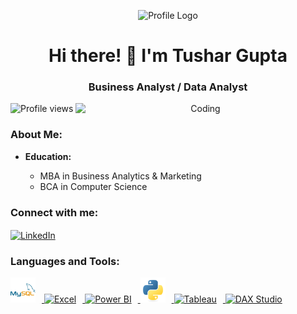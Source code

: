 <!-- Profile Logo -->
<p align="center">
    <img src="https://github.com/Tushar-Gupta0506/Tushar-Gupta0506/blob/main/Untitled%20design%20(1).png" alt="Profile Logo">
</p>

<!-- Introduction -->
<h1 align="center">Hi there! 👋 I'm Tushar Gupta</h1>
<h3 align="center">Business Analyst / Data Analyst</h3>

<p align="center">
    <img align="right" alt="Coding" width="400" src="https://sithcomputers.com/wp-content/uploads/2023/03/Data-Science.gif">
</p>

<!-- Profile Views -->
<p align="left"> 
    <img src="https://komarev.com/ghpvc/?username=tushar-gupta0506&label=Profile%20views&color=0e75b6&style=flat" alt="Profile views"/> 
</p>

<!-- About Me -->
<h3 align="left">About Me:</h3>
<p align="left">
    <ul>
        <li><strong>Education:</strong></li>
        <ul>
            <li> MBA in Business Analytics & Marketing</li>
            <li> BCA in Computer Science</li>
        </ul>
    </ul>
</p>

<!-- Connect with Me -->
<h3 align="left">Connect with me:</h3>
<p align="left">
    <a href="https://linkedin.com/in/tushar-gupta0506" target="_blank">
        <img align="center" src="https://raw.githubusercontent.com/rahuldkjain/github-profile-readme-generator/master/src/images/icons/Social/linked-in-alt.svg" alt="LinkedIn" height="30" width="40" style="margin-right: 10px;" />
    </a>
</p>

<!-- Languages and Tools -->
<h3 align="left">Languages and Tools:</h3>
<p align="left">
    <a href="https://www.mysql.com/" target="_blank" rel="noreferrer">
        <img src="https://raw.githubusercontent.com/devicons/devicon/master/icons/mysql/mysql-original-wordmark.svg" alt="MySQL" width="40" height="40" style="margin-right: 10px;"/>
    </a>
    <a href="https://play-lh.googleusercontent.com/37EzETO6gZyKmCg2kBIFX1e9gkubxZrVa5fHJ6yOaa7VvEShHjKv2RdtwnZt9Sk258s=w240-h480-rw" target="_blank" rel="noreferrer">
        <img src="https://cdn-dynmedia-1.microsoft.com/is/image/microsoftcorp/Blade005_3-Up%20Icon%20Card_Excel_24x22_2x?resMode=sharp2&op_usm=1.5,0.65,15,0&wid=32&hei=32&qlt=100&fmt=png-alpha&fit=constrain" alt="Excel" width="30" height="30" style="margin-right: 10px;"/>
    </a>
    <a href="https://powerbi.microsoft.com/" target="_blank" rel="noreferrer">
        <img src="https://upload.wikimedia.org/wikipedia/commons/c/cf/New_Power_BI_Logo.svg" alt="Power BI" width="30" height="30" style="margin-right: 10px;"/>
    </a>
    <a href="https://www.python.org" target="_blank" rel="noreferrer">
        <img src="https://raw.githubusercontent.com/devicons/devicon/master/icons/python/python-original.svg" alt="Python" width="40" height="40" style="margin-right: 10px;"/>
    </a>
    <a href="https://www.tableau.com/" target="_blank" rel="noreferrer">
        <img src="https://upload.wikimedia.org/wikipedia/commons/4/4b/Tableau_Logo.png" alt="Tableau" width="90" height="40" style="margin-right: 10px;"/>
    </a>
        <a href="https://daxstudio.org/" target="_blank" rel="noreferrer ">
        <img src="https://cdn.sqlbi.com/wp-content/uploads/daxstudio-logo.svg" alt="DAX Studio" width="40" height="40" style="margin-right: 10px;"/>
    </a>
</p>
